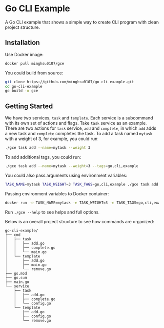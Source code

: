 # Go CLI Example
A Go CLI example that shows a simple way to create CLI program with clean project structure.
## Installation
Use Docker image:
```bash
docker pull minghsu0107/gce
```
You could build from source:
```bash
git clone https://github.com/minghsu0107/go-cli-example.git
cd go-cli-example
go build -o gce
```
## Getting Started
We have two services, `task` and `template`. Each service is a subcommand with its own set of actions and flags. Take `task` service as an example. There are two actions for `task` service, `add` and `complete`, in which `add` adds a new task and `complete` completes the task. To add a task named `mytask` with a weight of 3, for example, you could run:
```bash
./gce task add --name=mytask --weight 3
```
To add additional tags, you could run:
```bash
./gce task add --name=mytask --weight=3 --tags=go,cli,example
```
You could also pass arguments using environment variables:
```bash
TASK_NAME=mytask TASK_WEIGHT=3 TASK_TAGS=go,cli,example ./gce task add
```
Passing environment variables to Docker container:
```bash
docker run -e TASK_NAME=mytask -e TASK_WEIGHT=3 -e TASK_TAGS=go,cli,example minghsu0107/gce task add
```
Run `./gce --help` to see helps and full options.

Below is an overall project structure to see how commands are organized:
```
go-cli-example/
├── cmd
│   ├── task
│   │   ├── add.go
│   │   ├── complete.go
│   │   └── main.go
│   └── template
│       ├── add.go
│       ├── main.go
│       └── remove.go
├── go.mod
├── go.sum
├── main.go
└── service
    ├── task
    │   ├── add.go
    │   ├── complete.go
    │   └── config.go
    └── template
        ├── add.go
        ├── config.go
        └── remove.go
```